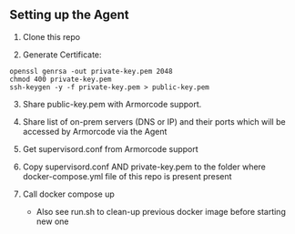 ## Setting up the Agent
1. Clone this repo

2. Generate Certificate:
```
openssl genrsa -out private-key.pem 2048  
chmod 400 private-key.pem  
ssh-keygen -y -f private-key.pem > public-key.pem  
```

3. Share public-key.pem with Armorcode support.  
  
4. Share list of on-prem servers (DNS or IP) and their ports which will be accessed by Armorcode via the Agent  
  
5. Get supervisord.conf from Armorcode support  
  
6. Copy supervisord.conf AND private-key.pem to the folder where docker-compose.yml file of this repo is present present  
  
7. Call docker compose up  
    - Also see run.sh to clean-up previous docker image before starting new one
